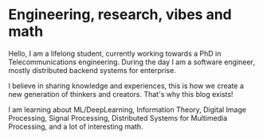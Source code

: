 # Engineering, research, vibes and math

Hello, I am a lifelong student, currently working towards a PhD in Telecommunications engineering. 
During the day I am a software engineer, mostly distributed backend systems for enterprise.

I believe in sharing knowledge and experiences, this is how we create a new generation
of thinkers and creators. That's why this blog exists!

I am learning about ML/DeepLearning, Information Theory, Digital Image Processing,
Signal Processing, Distributed Systems for Multimedia Processing, and a lot of interesting math.

